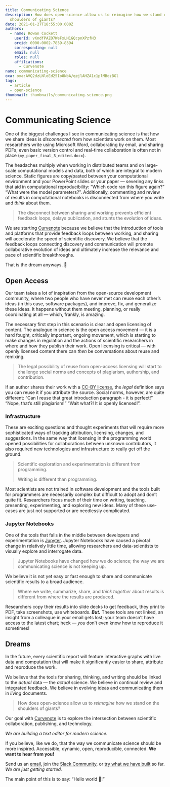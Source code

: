 ```yaml
---
title: Communicating Science
description: How does open-science allow us to reimagine how we stand on the
  shoulders of giants?
date: 2021-01-27T18:55:00.000Z
authors:
  - name: Rowan Cockett
    userId: vKndfPAZO7WeFxLH1GQcpnXPzfH3
    orcid: 0000-0002-7859-8394
    corresponding: null
    email: null
    roles: null
    affiliations:
      - Curvenote
name: communicating-science
oxa: oxa:AVQ2dzLNloEd25Io8NbA/qejlAHZA1c1plMBozBGl
tags:
  - article
  - open-science
thumbnail: thumbnails/communicating-science.png
---
```


# Communicating Science

One of the biggest challenges I see in communicating science is that how we share ideas is _disconnected_ from how scientists work on them. Most researchers write using Microsoft Word, collaborating by email, and sharing PDFs; even basic version control and real-time collaboration is often not in place (`my_paper_final_3_edited.docx`).

The headaches multiply when working in distributed teams and on large-scale computational models and data, both of which are integral to modern science. Static figures are copy/pasted between your computational environment and your PowerPoint slides or your paper — severing any links that aid in computational reproducibility: “Which code ran this figure again?” “What were the model parameters?”. Additionally, commenting and review of results in computational notebooks is disconnected from where you write and _think_ about them.

> The disconnect between sharing and working prevents efficient feedback loops, delays publication, and stunts the evolution of ideas.

We are starting [Curvenote](http://curvenote.com/) because we believe that the introduction of tools and platforms that provide feedback loops between working, and sharing will accelerate the speed of scientific discovery. We believe that the feedback loops connecting discovery and communication will promote collaborative evolution of ideas and ultimately increase the relevance and pace of scientific breakthroughs.

That is the dream anyways. 🙂

## Open Access

Our team takes a lot of inspiration from the open-source development community, where two people who have never met can reuse each other’s ideas (in this case, software packages), and improve, fix, and generalize these ideas. It happens without them meeting, planning, or really coordinating at all — which, frankly, is amazing.

The necessary first step in this scenario is clear and open licensing of content. The analogue in science is the open access movement — it is a hard fought, critically important, ongoing movement, which is starting to make changes in regulation and the actions of scientific researchers in where and how they publish their work. Open licensing is critical — with openly licensed content there can _then_ be conversations about reuse and remixing.

> The legal possibility of reuse from open-access licensing will start to challenge social norms and concepts of plagiarism, authorship, and contribution.

If an author shares their work with a [CC-BY license](https://creativecommons.org/licenses/by/2.0/), the _legal_ definition says you can reuse it if you attribute the source. Social norms, however, are quite different: “Can I reuse that great introduction paragraph - it is perfect!” “Nope, that’s still plagiarism!” “Wait what?! It is openly licensed!”.

### Infrastructure

These are exciting questions and thought experiments that will require more sophisticated ways of tracking attribution, licensing, changes, and suggestions. In the same way that licensing in the programming world opened possibilities for collaborations between unknown contributors, it also required new technologies and infrastructure to really get off the ground.

> Scientific exploration and experimentation is different from programming.
>
> Writing is different than programming.

Most scientists are not trained in software development and the tools built for programmers are necessarily complex but difficult to adopt and don’t quite fit. Researchers focus much of their time on writing, teaching, presenting, experimenting, and exploring new ideas. Many of these use-cases are just not supported or are needlessly complicated.

### Jupyter Notebooks

One of the tools that falls in the middle between developers and experimentation is [Jupyter](https://jupyter.org/). Jupyter Notebooks have caused a pivotal change in relatively little time, allowing researchers and data-scientists to visually explore and interrogate data.

> Jupyter Notebooks have changed how we do science; the way we are communicating science is not keeping up.

We believe it is not yet easy or fast enough to share and communicate scientific results to a broad audience.

> Where we write, summarize, share, and _think together_ about results is different from where the results are produced.

Researchers copy their results into slide decks to get feedback, they print to PDF, take screenshots, use whiteboards. **_But._** These tools are not linked, an insight from a colleague in your email gets lost; your team doesn’t have access to the latest chart; heck — _you_ don’t even know how to reproduce it sometimes!

## Dreams

In the future, every scientific report will feature interactive graphs with live data and computation that will make it significantly easier to share, attribute and reproduce the work.

We believe that the tools for sharing, thinking, and writing should be linked to the _actual_ data — the _actual_ science. We believe in continual review and integrated feedback. We believe in evolving ideas and communicating them in _living_ documents.

> How does open-science allow us to _reimagine_ how we stand on the shoulders of giants?

Our goal with [Curvenote](https://curvenote.com) is to explore the intersection between scientific collaboration, publishing, and technology.

_We are building a text editor for modern science._

If you believe, like we do, that the way we communicate science should be more inspired. Accessible, dynamic, open, reproducible, connected. **We want to hear from you!**

Send us an [email](mailto:hi@curvenote.com), join the [Slack Community](https://slack.curvenote.dev/), or [try what we have built](https://curvenote.com) so far. _We are just getting started._

The main point of this is to say: “Hello world 👋!”
